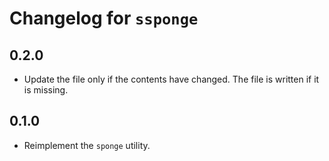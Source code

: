 # Changelog for `ssponge`

## 0.2.0

* Update the file only if the contents have changed. The file is written if it is missing.

## 0.1.0

* Reimplement the `sponge` utility.
